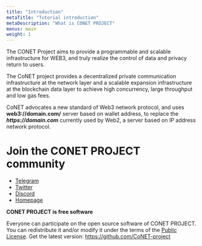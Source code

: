 ```yaml
---
title: "Introduction"
metaTitle: "Tutorial introduction"
metaDescription: "What is CONET PROJECT"
menus: main
weight: 1
---
```


The CONET Project aims to provide a programmable and scalable infrastructure for WEB3, and truly realize the control of data and privacy return to users. 

The CoNET project provides a decentralized private communication infrastructure at the network layer and a scalable expansion infrastructure at the blockchain data layer to achieve high concurrency, large throughput and low gas fees.

CoNET advocates a new standard of Web3 network protocol, and uses **web3://domain.com/** server based on wallet address, to replace the ***https&#58;//domain.com*** currently used by Web2, a server based on IP address network protocol.

# Join the CONET PROJECT community

* [Telegram](https://t.me/CoNET_Technology)
* [Twitter](https://twitter.com/CoNET61378093)
* [Discord](https://discord.gg/9murG3u7g8)
* [Homepage](https://conettech.ca/)

**CONET PROJECT is free software**

Everyone can participate on the open source software of CONET PROJECT. You can redistribute it and/or modify it under the terms of the [Public License](https://github.com/CoNET-project/seguro-platform/blob/main/LICENSE).
Get the latest version: https://github.com/CoNET-project